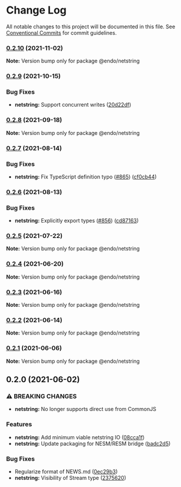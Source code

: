 # Change Log

All notable changes to this project will be documented in this file.
See [Conventional Commits](https://conventionalcommits.org) for commit guidelines.

### [0.2.10](https://github.com/endojs/endo/compare/@endo/netstring@0.2.9...@endo/netstring@0.2.10) (2021-11-02)

**Note:** Version bump only for package @endo/netstring





### [0.2.9](https://github.com/endojs/endo/compare/@endo/netstring@0.2.8...@endo/netstring@0.2.9) (2021-10-15)


### Bug Fixes

* **netstring:** Support concurrent writes ([20d22df](https://github.com/endojs/endo/commit/20d22df7e62ce130cdf989b977ce2682ce862e2c))



### [0.2.8](https://github.com/endojs/endo/compare/@endo/netstring@0.2.7...@endo/netstring@0.2.8) (2021-09-18)

**Note:** Version bump only for package @endo/netstring





### [0.2.7](https://github.com/endojs/endo/compare/@endo/netstring@0.2.6...@endo/netstring@0.2.7) (2021-08-14)


### Bug Fixes

* **netstring:** Fix TypeScript definition typo ([#865](https://github.com/endojs/endo/issues/865)) ([cf0cb44](https://github.com/endojs/endo/commit/cf0cb44225f83635bade21b916f3914b222b1710))



### [0.2.6](https://github.com/endojs/endo/compare/@endo/netstring@0.2.5...@endo/netstring@0.2.6) (2021-08-13)


### Bug Fixes

* **netstring:** Explicitly export types ([#856](https://github.com/endojs/endo/issues/856)) ([cd87163](https://github.com/endojs/endo/commit/cd87163fdbc7014d8b0d07d372cabfec36227a81))



### [0.2.5](https://github.com/endojs/endo/compare/@endo/netstring@0.2.4...@endo/netstring@0.2.5) (2021-07-22)

**Note:** Version bump only for package @endo/netstring





### [0.2.4](https://github.com/endojs/endo/compare/@endo/netstring@0.2.3...@endo/netstring@0.2.4) (2021-06-20)

**Note:** Version bump only for package @endo/netstring





### [0.2.3](https://github.com/endojs/endo/compare/@endo/netstring@0.2.2...@endo/netstring@0.2.3) (2021-06-16)

**Note:** Version bump only for package @endo/netstring





### [0.2.2](https://github.com/endojs/endo/compare/@endo/netstring@0.2.1...@endo/netstring@0.2.2) (2021-06-14)

**Note:** Version bump only for package @endo/netstring





### [0.2.1](https://github.com/endojs/endo/compare/@endo/netstring@0.2.0...@endo/netstring@0.2.1) (2021-06-06)

**Note:** Version bump only for package @endo/netstring





## 0.2.0 (2021-06-02)


### ⚠ BREAKING CHANGES

* **netstring:** No longer supports direct use from CommonJS

### Features

* **netstring:** Add minimum viable netstring IO ([08cca1f](https://github.com/endojs/endo/commit/08cca1f078b0035b860546d452dfd2eefe9387de))
* **netstring:** Update packaging for NESM/RESM bridge ([badc2d5](https://github.com/endojs/endo/commit/badc2d5769f99db6358e44d4f06ca4075e5ae223))


### Bug Fixes

* Regularize format of NEWS.md ([0ec29b3](https://github.com/endojs/endo/commit/0ec29b34a18b17cc6b90e5a46575e634714e978e))
* **netstring:** Visibility of Stream type ([2375620](https://github.com/endojs/endo/commit/237562008ea25127290a1b86bba2382ed153e663))
